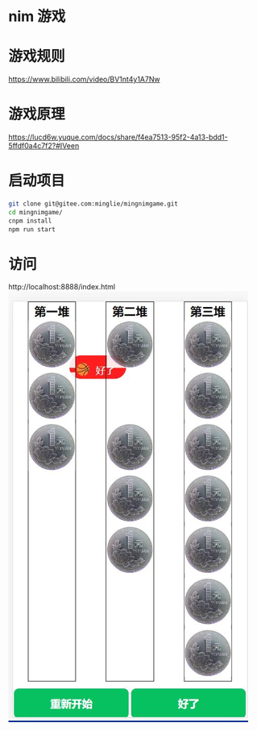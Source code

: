 # nim 游戏

# 游戏规则
https://www.bilibili.com/video/BV1nt4y1A7Nw


# 游戏原理
https://lucd6w.yuque.com/docs/share/f4ea7513-95f2-4a13-bdd1-5ffdf0a4c7f2?#IVeen

# 启动项目
```bash
git clone git@gitee.com:minglie/mingnimgame.git
cd mingnimgame/
cnpm install
npm run start
```
# 访问
http://localhost:8888/index.html
![手机使用](doc/index.jpg)